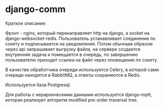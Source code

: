 # django-comm

Краткое описание:

Фронт - nginx, который перенаправляет http на django, а socket на django-websocket-redis. Пользователь устанавливает соединение по сокету и подписывается на уведомления. Потом обычным образом через api запрашивает выгрузку файла, на сервере создается внутренняя задача и помещается в очередь, по завершению пользователю приходит ссылка на файл через оповещение по сокету.

В качестве обработчика очереди используется Celery, в которой сами очереди находятся в RabbitMQ, а ответы сохраняются в Redis.

Используется база Postgresql.

Для работы с иерархическими данными используется django-mptt, которая реализует алгоритм modified pre-order traversal tree.
